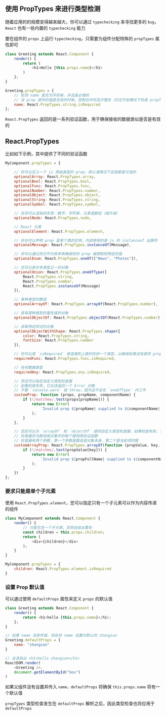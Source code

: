 ## 使用 PropTypes 来进行类型检测

随着应用的的规模变得越来越大，你可以通过 `typechecking` 来寻找更多的 `bug`，`React` 也有一些内置的 `typechecking` 能力

要在组件的 `props` 上运行 `typechecking`，只需要为组件分配特殊的 `propTypes` 属性即可

```js
class Greeting extends React.Component {
    render() {
        return (
            <h1>Hello {this.props.name}</h1>
        )
    };
}

Greeting.propTypes = {
    // 检测 name 是否为字符串，并且是必填的
    // 当 prop 提供的值是无效的时候，控制台中将显示警告（仅在开发模式下检查 propTypes）
    name: React.PropTypes.string.isRequired
};
```

`React.PropTypes` 返回的是一系列验证函数，用于确保接收的数据类似是否是有效的


## React.PropTypes

比如如下示例，其中提供了不同的验证函数

```js
MyComponent.propTypes = {

    // 你可以定义一个 js 原始类型的 prop，默认请情况下这是都是可选的
    optionalArray: React.PropTypes.array,
    optionalBool: React.PropTypes.bool,
    optionalFunc: React.PropTypes.func,
    optionalNumber: React.PropTypes.number,
    optionalObject: React.PropTypes.object,
    optionalString: React.PropTypes.string,
    optionalSymbol: React.PropTypes.symbol,

    // 任何可以渲染的东西：数字，字符串，元素或数组（或片段）
    optionalNode: React.PropTypes.node,

    // React 元素
    optionalElement: React.PropTypes.element,

    // 你也可以声明 prop 是某个类的实例，内部使用的是 js 的 instanceof 运算符
    optionalMessage: React.PropTypes.instanceOf(Message),

    // 你可以通过将它作为枚举来确保你的 prop 被限制到特定的值
    optionalEnum: React.PropTypes.oneOf(["News", "Photos"]),

    // 也可以是许多类型之一的对象
    optionalUnion: React.PropTypes.oneOfType([
        React.PropTypes.string,
        React.PropTypes.number,
        React.PropTypes.instanceOf(Message)
    ]),

    // 某种类型的数组
    optionalArrayOf: React.PropTypes.arrayOf(React.PropTypes.number),

    // 具有某种类型的属性值的对象
    optionalObjectOf: React.PropTypes.objectOf(React.PropTypes.number),

    // 采取特定样式的对象
    optionalObjectWithShape: React.PropTypes.shape({
        color: React.PropTypes.string,
        fontSize: React.PropTypes.number
    }),

    // 你可以用 `isRequired` 来连接到上面的任何一个类型，以确保如果没有提供 props 的话会显示一个警告
    requiredFunc: React.PropTypes.func.isRequired,

    // 任何数据类型
    requiredAny: React.PropTypes.any.isRequired,

    // 您还可以指定自定义类型检查器
    // 如果检查失败，它应该返回一个 Error 对象
    // 不要 `console.warn` 或 throw，因为这不会在 `oneOfType` 内工作
    customProp: function (props, propName, componentName) {
        if (!/matchme/.test(props[propName])) {
            return new Error(
                `Invalid prop ${propName} supplied to ${componentName} Validation failed.`
            );
        }
    },

    // 您还可以为 `arrayOf` 和 `objectOf` 提供自定义类型检查器，如果检查失败，它应该返回一个 Error 对象
    // 检查器将为数组或对象中的每个键调用验证函数
    // 检查器有两个参数，第一个参数是数组或对象本身，第二个是当前项的键
    customArrayProp: React.PropTypes.arrayOf(function (propValue, key, componentName, location, propFullName) {
        if (!/matchme/.test(propValue[key])) {
            return new Error(
                `Invalid prop ${propFullName} supplied to ${componentName} Validation failed.`
            );
        }
    })
};
```

### 要求只能是单个子元素

使用 `React.PropTypes.element`，您可以指定只有一个子元素可以作为内容传递的组件

```js
class MyComponent extends React.Component {
    render() {
        // 只能包含一个子元素，否则会给出警告
        const children = this.props.children;
        return (
            <div>{children}</div>
        );
    }
}

MyComponent.propTypes = {
    children: React.PropTypes.element.isRequired
}
```


### 设置 Prop 默认值

可以通过使用 `defaultProps` 属性来定义 `props` 的默认值

```js
class Greeting extends React.Component {
    render() {
        return <h1>hello {this.props.name}</h1>;
    };
}

// 如果 name 没有传值，则会将 name 设置为默认的 zhangsan
Greeting.defaultProps = {
    name: "zhangsan"
}

// 会渲染出 <h1>hello zhangsan</h1>
ReactDOM.render(
    <Greeting />,
    document.getElementById("box")
)
```

如果父组件没有设置并传入 `name，defaultProps` 将确保 `this.props.name` 将有一个默认值

`propTypes` 类型检查发生在 `defaultProps` 解析之后，因此类型检查也将应用于 `defaultProps`